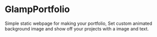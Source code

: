 # GlampPortfolio
Simple static webpage for making your portfolio, Set custom animated background image and show off your projects with a image and text.
